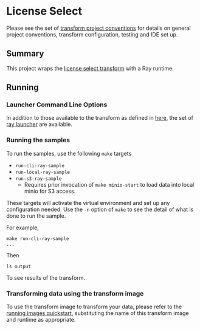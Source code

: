 # License Select

Please see the set of
[transform project conventions](../../../README.md)
for details on general project conventions, transform configuration,
testing and IDE set up.

## Summary

This project wraps the [license select transform](../python/README.md) with a Ray runtime.

## Running

### Launcher Command Line Options 

In addition to those available to the transform as defined in [here](../python/README.md),
the set of 
[ray launcher](../../../../data-processing-lib/doc/ray-launcher-options.md) are available.

### Running the samples

To run the samples, use the following `make` targets

* `run-cli-ray-sample` 
* `run-local-ray-sample` 
* `run-s3-ray-sample` 
    * Requires prior invocation of `make minio-start` to load data into local minio for S3 access.

These targets will activate the virtual environment and set up any configuration needed.
Use the `-n` option of `make` to see the detail of what is done to run the sample.

For example, 

```shell
make run-cli-ray-sample
...
```

Then 

```shell
ls output
```
To see results of the transform.

### Transforming data using the transform image

To use the transform image to transform your data, please refer to the 
[running images quickstart](../../../../doc/quick-start/run-transform-image.md),
substituting the name of this transform image and runtime as appropriate.
